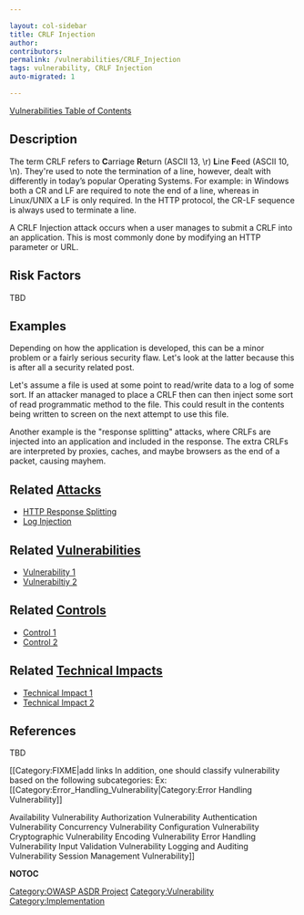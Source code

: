 ```yaml
---

layout: col-sidebar
title: CRLF Injection
author: 
contributors: 
permalink: /vulnerabilities/CRLF_Injection
tags: vulnerability, CRLF Injection
auto-migrated: 1

---
```


[Vulnerabilities Table of Contents](ASDR_TOC_Vulnerabilities "wikilink")

## Description

The term CRLF refers to **C**arriage **R**eturn (ASCII 13, \\r) **L**ine
**F**eed (ASCII 10, \\n). They're used to note the termination of a
line, however, dealt with differently in today’s popular Operating
Systems. For example: in Windows both a CR and LF are required to note
the end of a line, whereas in Linux/UNIX a LF is only required. In the
HTTP protocol, the CR-LF sequence is always used to terminate a line.

A CRLF Injection attack occurs when a user manages to submit a CRLF into
an application. This is most commonly done by modifying an HTTP
parameter or URL.

## Risk Factors

TBD

## Examples

Depending on how the application is developed, this can be a minor
problem or a fairly serious security flaw. Let's look at the latter
because this is after all a security related post.

Let's assume a file is used at some point to read/write data to a log of
some sort. If an attacker managed to place a CRLF then can then inject
some sort of read programmatic method to the file. This could result in
the contents being written to screen on the next attempt to use this
file.

Another example is the "response splitting" attacks, where CRLFs are
injected into an application and included in the response. The extra
CRLFs are interpreted by proxies, caches, and maybe browsers as the end
of a packet, causing mayhem.

## Related [Attacks](Attacks "wikilink")

  - [HTTP Response Splitting](HTTP_Response_Splitting "wikilink")
  - [Log Injection](Log_Injection "wikilink")

## Related [Vulnerabilities](Vulnerabilities "wikilink")

  - [Vulnerability 1](Vulnerability_1 "wikilink")
  - [Vulnerabiltiy 2](Vulnerabiltiy_2 "wikilink")

## Related [Controls](Controls "wikilink")

  - [Control 1](Control_1 "wikilink")
  - [Control 2](Control_2 "wikilink")

## Related [Technical Impacts](Technical_Impacts "wikilink")

  - [Technical Impact 1](Technical_Impact_1 "wikilink")
  - [Technical Impact 2](Technical_Impact_2 "wikilink")

## References

TBD

\[\[Category:FIXME|add links In addition, one should classify
vulnerability based on the following subcategories:
Ex:\[\[Category:Error_Handling_Vulnerability|Category:Error Handling
Vulnerability\]\]

Availability Vulnerability Authorization Vulnerability Authentication
Vulnerability Concurrency Vulnerability Configuration Vulnerability
Cryptographic Vulnerability Encoding Vulnerability Error Handling
Vulnerability Input Validation Vulnerability Logging and Auditing
Vulnerability Session Management Vulnerability\]\]

__NOTOC__

[Category:OWASP ASDR Project](Category:OWASP_ASDR_Project "wikilink")
[Category:Vulnerability](Category:Vulnerability "wikilink")
[Category:Implementation](Category:Implementation "wikilink")